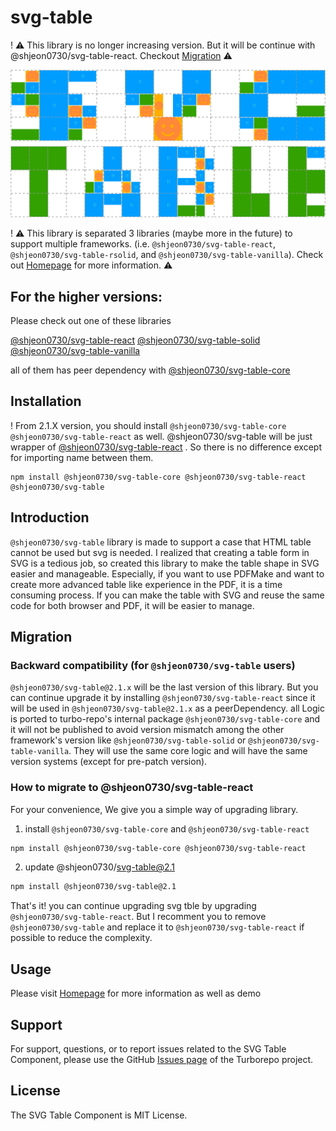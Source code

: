 # svg-table

! ⚠️ This library is no longer increasing version. But it will be continue with @shjeon0730/svg-table-react. Checkout [Migration](#migration) ⚠️

![Logo](https://raw.githubusercontent.com/wootra/svg-table/main/packages/svg-table/logo.svg)

! ⚠️ This library is separated 3 libraries (maybe more in the future) to support multiple frameworks. (i.e. `@shjeon0730/svg-table-react`, `@shjeon0730/svg-table-rsolid`, and `@shjeon0730/svg-table-vanilla`). Check out [Homepage](https://svg-table.com) for more information. ⚠️

## For the higher versions:

Please check out one of these libraries

[@shjeon0730/svg-table-react](https://www.npmjs.com/package/@shjeon0730/svg-table-react)
[@shjeon0730/svg-table-solid](https://www.npmjs.com/package/@shjeon0730/svg-table-solid)
[@shjeon0730/svg-table-vanilla](https://www.npmjs.com/package/@shjeon0730/svg-table-vanilla)

all of them has peer dependency with [@shjeon0730/svg-table-core](https://www.npmjs.com/package/@shjeon0730/svg-table-core)

## Installation

! From 2.1.X version, you should install `@shjeon0730/svg-table-core` `@shjeon0730/svg-table-react` as well. @shjeon0730/svg-table will be just wrapper of [@shjeon0730/svg-table-react](https://www.npmjs.com/package/@shjeon0730/svg-table-react) . So there is no difference except for importing name between them.

```
npm install @shjeon0730/svg-table-core @shjeon0730/svg-table-react @shjeon0730/svg-table
```

## Introduction

`@shjeon0730/svg-table` library is made to support a case that HTML table cannot be used but svg is needed.
I realized that creating a table form in SVG is a tedious job, so created this library to make the table shape in SVG easier and manageable.
Especially, if you want to use PDFMake and want to create more advanced table like experience in the PDF, it is a time consuming process.
If you can make the table with SVG and reuse the same code for both browser and PDF, it will be easier to manage.

## Migration

### Backward compatibility (for `@shjeon0730/svg-table` users)

`@shjeon0730/svg-table@2.1.x` will be the last version of this library. 
But you can continue upgrade it by installing `@shjeon0730/svg-table-react` since it will be used in `@shjeon0730/svg-table@2.1.x` as a peerDependency.
all Logic is ported to turbo-repo's internal package `@shjeon0730/svg-table-core` and it will not be published to avoid version mismatch among the other framework's version like `@shjeon0730/svg-table-solid` or `@shjeon0730/svg-table-vanilla`.
They will use the same core logic and will have the same version systems (except for pre-patch version).

### How to migrate to @shjeon0730/svg-table-react

For your convenience, We give you a simple way of upgrading library.

1. install `@shjeon0730/svg-table-core` and `@shjeon0730/svg-table-react`

```sh
npm install @shjeon0730/svg-table-core @shjeon0730/svg-table-react
```

2. update @shjeon0730/svg-table@2.1

```sh
npm install @shjeon0730/svg-table@2.1
```

That's it! you can continue upgrading svg tble by upgrading `@shjeon0730/svg-table-react`.
But I recomment you to remove `@shjeon0730/svg-table` and replace it to `@shjeon0730/svg-table-react` if possible to reduce the complexity.

## Usage

Please visit [Homepage](https://svg-table.com/) for more information as well as demo

## Support

For support, questions, or to report issues related to the SVG Table Component, please use the GitHub [Issues page](https://github.com/wootra/svg-table/issues) of the Turborepo project.

## License

The SVG Table Component is MIT License.
